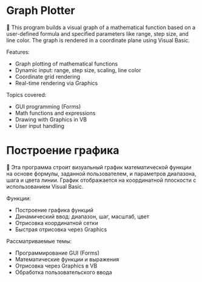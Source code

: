 # Graph Plotter
📌 This program builds a visual graph of a mathematical function based on a user-defined formula and specified parameters like range, step size, and line color. The graph is rendered in a coordinate plane using Visual Basic.

Features:
- Graph plotting of mathematical functions
- Dynamic input: range, step size, scaling, line color
- Coordinate grid rendering
- Real-time rendering via Graphics

Topics covered:
- GUI programming (Forms)
- Math functions and expressions
- Drawing with Graphics in VB
- User input handling

# Построение графика
📌 Эта программа строит визуальный график математической функции на основе формулы, заданной пользователем, и параметров диапазона, шага и цвета линии. График отображается на координатной плоскости с использованием Visual Basic.

Функции:
- Построение графика функций
- Динамический ввод: диапазон, шаг, масштаб, цвет
- Отрисовка координатной сетки
- Быстрая отрисовка через Graphics

Рассматриваемые темы:
- Программирование GUI (Forms)
- Математические функции и выражения
- Отрисовка через Graphics в VB
- Обработка пользовательского ввода
